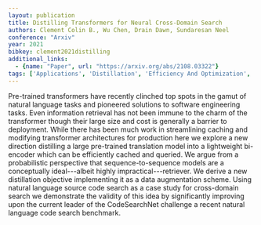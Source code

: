 ```yaml
---
layout: publication
title: Distilling Transformers for Neural Cross-Domain Search
authors: Clement Colin B., Wu Chen, Drain Dawn, Sundaresan Neel
conference: "Arxiv"
year: 2021
bibkey: clement2021distilling
additional_links:
  - {name: "Paper", url: "https://arxiv.org/abs/2108.03322"}
tags: ['Applications', 'Distillation', 'Efficiency And Optimization', 'Model Architecture', 'Pretraining Methods', 'Transformer']
---
```

Pre-trained transformers have recently clinched top spots in the gamut of natural language tasks and pioneered solutions to software engineering tasks. Even information retrieval has not been immune to the charm of the transformer though their large size and cost is generally a barrier to deployment. While there has been much work in streamlining caching and modifying transformer architectures for production here we explore a new direction distilling a large pre-trained translation model into a lightweight bi-encoder which can be efficiently cached and queried. We argue from a probabilistic perspective that sequence-to-sequence models are a conceptually ideal---albeit highly impractical---retriever. We derive a new distillation objective implementing it as a data augmentation scheme. Using natural language source code search as a case study for cross-domain search we demonstrate the validity of this idea by significantly improving upon the current leader of the CodeSearchNet challenge a recent natural language code search benchmark.
